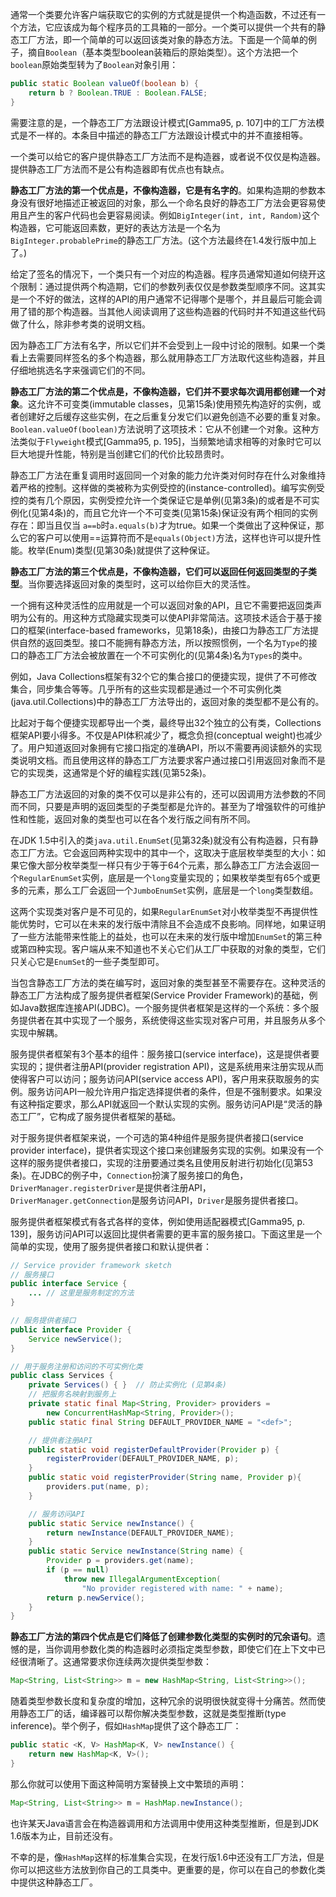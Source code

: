 通常一个类要允许客户端获取它的实例的方式就是提供一个构造函数，不过还有一个方法，它应该成为每个程序员的工具箱的一部分。一个类可以提供一个共有的静态工厂方法，即一个简单的可以返回该类对象的静态方法。下面是一个简单的例子，摘自`Boolean`（基本类型boolean装箱后的原始类型）。这个方法把一个`boolean`原始类型转为了`Boolean`对象引用：  

```java
public static Boolean valueOf(boolean b) {
    return b ? Boolean.TRUE : Boolean.FALSE;
}
```

需要注意的是，一个静态工厂方法跟设计模式[Gamma95, p. 107]中的工厂方法模式是不一样的。本条目中描述的静态工厂方法跟设计模式中的并不直接相等。

一个类可以给它的客户提供静态工厂方法而不是构造器，或者说不仅仅是构造器。提供静态工厂方法而不是公有构造器即有优点也有缺点。

**静态工厂方法的第一个优点是，不像构造器，它是有名字的**。如果构造期的参数本身没有很好地描述正被返回的对象，那么一个命名良好的静态工厂方法会更容易使用且产生的客户代码也会更容易阅读。例如`BigInteger(int, int, Random)`这个构造器，它可能返回素数，更好的表达方法是一个名为`BigInteger.probablePrime`的静态工厂方法。(这个方法最终在1.4发行版中加上了。)

给定了签名的情况下，一个类只有一个对应的构造器。程序员通常知道如何绕开这个限制：通过提供两个构造期，它们的参数列表仅仅是参数类型顺序不同。这其实是一个不好的做法，这样的API的用户通常不记得哪个是哪个，并且最后可能会调用了错的那个构造器。当其他人阅读调用了这些构造器的代码时并不知道这些代码做了什么，除非参考类的说明文档。

因为静态工厂方法有名字，所以它们并不会受到上一段中讨论的限制。如果一个类看上去需要同样签名的多个构造器，那么就用静态工厂方法取代这些构造器，并且仔细地挑选名字来强调它们的不同。

**静态工厂方法的第二个优点是，不像构造器，它们并不要求每次调用都创建一个对象**。这允许不可变类(immutable classes，见第15条)使用预先构造好的实例，或者创建好之后缓存这些实例，在之后重复分发它们以避免创造不必要的重复对象。`Boolean.valueOf(boolean)`方法说明了这项技术：它从不创建一个对象。这种方法类似于`Flyweight`模式[Gamma95, p. 195]，当频繁地请求相等的对象时它可以巨大地提升性能，特别是当创建它们的代价比较昂贵时。

静态工厂方法在重复调用时返回同一个对象的能力允许类对何时存在什么对象维持着严格的控制。这样做的类被称为实例受控的(instance-controlled)。编写实例受控的类有几个原因，实例受控允许一个类保证它是单例(见第3条)的或者是不可实例化(见第4条)的，而且它允许一个不可变类(见第15条)保证没有两个相同的实例存在：即当且仅当 `a==b`时`a.equals(b)`才为true。如果一个类做出了这种保证，那么它的客户可以使用==运算符而不是`equals(Object)`方法，这样也许可以提升性能。枚举(Enum)类型(见第30条)就提供了这种保证。

**静态工厂方法的第三个优点是，不像构造器，它们可以返回任何返回类型的子类型**。当你要选择返回对象的类型时，这可以给你巨大的灵活性。

一个拥有这种灵活性的应用就是一个可以返回对象的API，且它不需要把返回类声明为公有的。用这种方式隐藏实现类可以使API非常简洁。这项技术适合于基于接口的框架(interface-based frameworks，见第18条)，由接口为静态工厂方法提供自然的返回类型。接口不能拥有静态方法，所以按照惯例，一个名为`Type`的接口的静态工厂方法会被放置在一个不可实例化的(见第4条)名为`Types`的类中。

例如，Java Collections框架有32个它的集合接口的便捷实现，提供了不可修改集合，同步集合等等。几乎所有的这些实现都是通过一个不可实例化类(java.util.Collections)中的静态工厂方法导出的，返回对象的类型都不是公有的。

比起对于每个便捷实现都导出一个类，最终导出32个独立的公有类，Collections框架API要小得多。不仅是API体积减少了，概念负担(conceptual weight)也减少了。用户知道返回对象拥有它接口指定的准确API，所以不需要再阅读额外的实现类说明文档。而且使用这样的静态工厂方法要求客户通过接口引用返回对象而不是它的实现类，这通常是个好的编程实践(见第52条)。

静态工厂方法返回的对象的类不仅可以是非公有的，还可以因调用方法参数的不同而不同，只要是声明的返回类型的子类型都是允许的。甚至为了增强软件的可维护性和性能，返回对象的类型也可以在各个发行版之间有所不同。

在JDK 1.5中引入的类`java.util.EnumSet`(见第32条)就没有公有构造器，只有静态工厂方法。它会返回两种实现中的其中一个，这取决于底层枚举类型的大小：如果它像大部分枚举类型一样只有少于等于64个元素，那么静态工厂方法会返回一个`RegularEnumSet`实例，底层是一个`long`变量实现的；如果枚举类型有65个或更多的元素，那么工厂会返回一个`JumboEnumSet`实例，底层是一个`long`类型数组。

这两个实现类对客户是不可见的，如果`RegularEnumSet`对小枚举类型不再提供性能优势时，它可以在未来的发行版中清除且不会造成不良影响。同样地，如果证明了一些方法能带来性能上的益处，也可以在未来的发行版中增加`EnumSet`的第三种或第四种实现。客户端从来不知道也不关心它们从工厂中获取的对象的类型，它们只关心它是`EnumSet`的一些子类型即可。

当包含静态工厂方法的类在编写时，返回对象的类型甚至不需要存在。这种灵活的静态工厂方法构成了服务提供者框架(Service Provider Framework)的基础，例如Java数据库连接API(JDBC)。一个服务提供者框架是这样的一个系统：多个服务提供者在其中实现了一个服务，系统使得这些实现对客户可用，并且服务从多个实现中解耦。

服务提供者框架有3个基本的组件：服务接口(service interface)，这是提供者要实现的；提供者注册API(provider registration API)，这是系统用来注册实现从而使得客户可以访问；服务访问API(service access API)，客户用来获取服务的实例。服务访问API一般允许用户指定选择提供者的条件，但是不强制要求。如果没有这种指定要求，那么API就返回一个默认实现的实例。服务访问API是“灵活的静态工厂”，它构成了服务提供者框架的基础。

对于服务提供者框架来说，一个可选的第4种组件是服务提供者接口(service provider interface)，提供者实现这个接口来创建服务实现的实例。如果没有一个这样的服务提供者接口，实现的注册要通过类名且使用反射进行初始化(见第53条)。在JDBC的例子中，`Connection`扮演了服务接口的角色，`DriverManager.registerDriver`是提供者注册API，`DriverManager.getConnection`是服务访问API，`Driver`是服务提供者接口。

服务提供者框架模式有各式各样的变体，例如使用适配器模式[Gamma95, p. 139]，服务访问API可以返回比提供者需要的更丰富的服务接口。下面这里是一个简单的实现，使用了服务提供者接口和默认提供者：

```java
// Service provider framework sketch// 服务接口public interface Service {    ... // 这里是服务制定的方法}
// 服务提供者接口public interface Provider {    Service newService();}
// 用于服务注册和访问的不可实例化类public class Services {    private Services() { }  // 防止实例化 (见第4条)    // 把服务名映射到服务上    private static final Map<String, Provider> providers =        new ConcurrentHashMap<String, Provider>();    public static final String DEFAULT_PROVIDER_NAME = "<def>";
    // 提供者注册API    public static void registerDefaultProvider(Provider p) {        registerProvider(DEFAULT_PROVIDER_NAME, p);	}	public static void registerProvider(String name, Provider p){    	providers.put(name, p);	}
	// 服务访问API	public static Service newInstance() {    	return newInstance(DEFAULT_PROVIDER_NAME);	}	public static Service newInstance(String name) {    	Provider p = providers.get(name);    	if (p == null)        	throw new IllegalArgumentException(            	"No provider registered with name: " + name);    	return p.newService();	}}
```

**静态工厂方法的第四个优点是它们降低了创建参数化类型的实例时的冗余语句**。遗憾的是，当你调用参数化类的构造器时必须指定类型参数，即使它们在上下文中已经很清晰了。这通常要求你连续两次提供类型参数：

```java
Map<String, List<String>> m = new HashMap<String, List<String>>();
```

随着类型参数长度和复杂度的增加，这种冗余的说明很快就变得十分痛苦。然而使用静态工厂的话，编译器可以帮你解决类型参数，这就是类型推断(type inference)。举个例子，假如`HashMap`提供了这个静态工厂：

```java
public static <K, V> HashMap<K, V> newInstance() {    return new HashMap<K, V>();}
```

那么你就可以使用下面这种简明方案替换上文中繁琐的声明：

```java
Map<String, List<String>> m = HashMap.newInstance();
```

也许某天Java语言会在构造器调用和方法调用中使用这种类型推断，但是到JDK 1.6版本为止，目前还没有。

不幸的是，像`HashMap`这样的标准集合实现，在发行版1.6中还没有工厂方法，但是你可以把这些方法放到你自己的工具类中。更重要的是，你可以在自己的参数化类中提供这种静态工厂。

